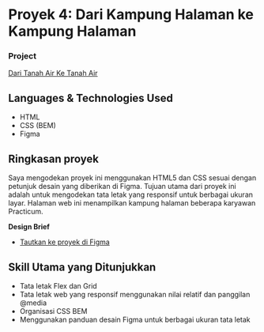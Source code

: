 # Proyek 4: Dari Kampung Halaman ke Kampung Halaman

### Project

[Dari Tanah Air Ke Tanah Air](https://github.com/MIKEOFMAY/web_project_3_id/tree/main)

## Languages & Technologies Used  
- HTML 
- CSS (BEM)
- Figma
  
## Ringkasan proyek

Saya mengodekan proyek ini menggunakan HTML5 dan CSS sesuai dengan petunjuk desain yang diberikan di Figma. Tujuan utama dari proyek ini adalah untuk mengodekan tata letak yang responsif untuk berbagai ukuran layar. Halaman web ini menampilkan kampung halaman beberapa karyawan Practicum.
  
**Design Brief**  
- [Tautkan ke proyek di Figma](https://www.figma.com/file/1zCYcflj6BJx5VqOvXU9nb/Sprint-3-From-Homeland-to-Homeland-desktop-mobile?node-id=0%3A1)
  
## Skill Utama yang Ditunjukkan
- Tata letak Flex dan Grid
- Tata letak web yang responsif menggunakan nilai relatif dan panggilan @media
- Organisasi CSS BEM
- Menggunakan panduan desain Figma untuk berbagai ukuran tata letak




